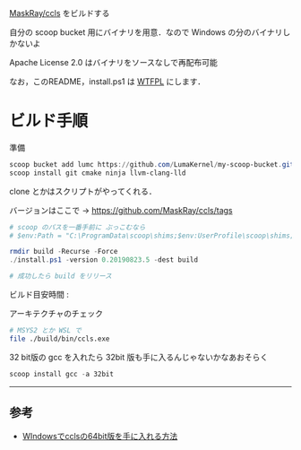 
[MaskRay/ccls](https://github.com/MaskRay/ccls) をビルドする

自分の scoop bucket 用にバイナリを用意．なので Windows の分のバイナリしかないよ

Apache License 2.0 はバイナリをソースなしで再配布可能

なお，このREADME，install.ps1 は [WTFPL](http://www.wtfpl.net/) にします．

# ビルド手順

準備

```powershell
scoop bucket add lumc https://github.com/LumaKernel/my-scoop-bucket.git
scoop install git cmake ninja llvm-clang-lld
```

clone とかはスクリプトがやってくれる．

バージョンはここで -> https://github.com/MaskRay/ccls/tags


```powershell
# scoop のパスを一番手前に ぶっこむなら
# $env:Path = "C:\ProgramData\scoop\shims;$env:UserProfile\scoop\shims;$env:Path"

rmdir build -Recurse -Force
./install.ps1 -version 0.20190823.5 -dest build

# 成功したら build をリリース
```

ビルド目安時間 : 


アーキテクチャのチェック

```bash
# MSYS2 とか WSL で
file ./build/bin/ccls.exe
```


32 bit版の gcc を入れたら 32bit 版も手に入るんじゃないかなあおそらく

```powershell
scoop install gcc -a 32bit
```

---

## 参考

- [WIndowsでcclsの64bit版を手に入れる方法](https://qiita.com/akinobufujii/items/5f0f729be620830dae28)

